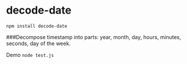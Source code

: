 # decode-date

```npm install decode-date```

###Decompose timestamp into parts: year, month, day, hours, minutes, seconds, day of the week.

Demo
```node test.js```